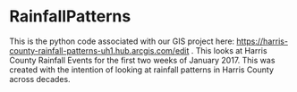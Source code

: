 # RainfallPatterns
This is the python code associated with our GIS project here: https://harris-county-rainfall-patterns-uh1.hub.arcgis.com/edit .
This looks at Harris County Rainfall Events for the first two weeks of January 2017. This was created with the intention of looking at rainfall patterns in Harris County across decades.
